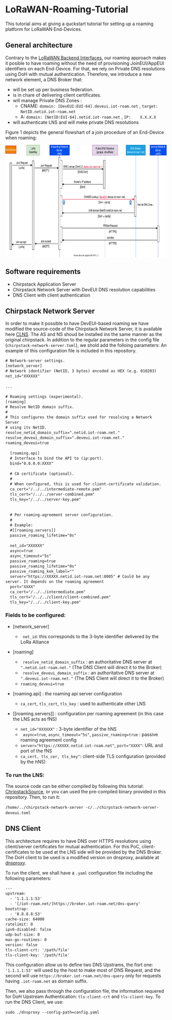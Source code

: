 # LoRaWAN-Roaming-Tutorial

This tutorial aims at giving a quckstart tutorial for setting up a roaming platform for LoRaWAN End-Devices.

## General architecture

Contrary to the [LoRaWAN Backend Interfaces], our roaming approach makes it posible to have roaming without the need of provisioning JoinEUI/AppEUI identifiers on each End-Device. 
For that, we rely on Private DNS resolutions using DoH with mutual authentication. 
Therefore, we introduce a new network element, a DNS Broker that: 

- will be set up per business federation.
- is in chare of delivering client certificates.
- will manage Private DNS Zones : 
  - CNAME:  ``` domain: [DevEUI:EUI-64].deveui.iot-roam.net ``` , ``` target: NetID.netid.iot-roam.net ``` 
  - A:      ``` domain: [NetID:EUI-64].netid.iot-roam.net ``` ,  ``` IP: 	X.X.X.X ``` 
- will authenticate LNS and will meke private DNS resolutions

Figure 1 depicts the general flowshart of a join procedure of an End-Device when roaming:

<p align="center">
  <img width="800" height="350" src="https://github.com/MarinoMtz/LoRaWAN-Roaming-Tutorial/blob/main/images/echange.svg">
</p>

## Software requirements 

- Chirpstack Application Server
- Chirpstack Network Server with DevEUI DNS resolution capabilities
- DNS Client with client authentication

## Chirpstack Network Server

In order to make it possible to have DevEUI-based roaming we have modified the source-code of the Chirpstack Network Server, it is available here [CLNS]. 
The AS and NS shoud be installed ins the same manner as the original chirpstack.
In addition to the regular parameters in the config file (```chirpstack-network-server.toml```), we shold add the folloing parameters:
An example of this configuration file is included in this repository.

```
# Network-server settings.
[network_server]
# Network identifier (NetID, 3 bytes) encoded as HEX (e.g. 010203)
net_id="XXXXXX"

...

# Roaming settings (experimental).
[roaming]
# Resolve NetID domain suffix.
#
# This configures the domain suffix used for resolving a Network Server
# using its NetID.
resolve_netid_domain_suffix=".netid.iot-roam.net." 
resolve_deveui_domain_suffix=".deveui.iot-roam.net."
roaming_deveui=true

  [roaming.api]
  # Interface to bind the API to (ip:port).
  bind="0.0.0.0:XXXX"

  # CA certificate (optional).
  #
  # When configured, this is used for client-certificate validation.
  ca_cert="/../../intermediate-remote.pem"
  tls_cert="/../../server-combined.pem"
  tls_key="/../../server-key.pem"


  # Per roaming-agreement server configuration.
  #
  # Example:
  #[[roaming.servers]]
  passive_roaming_lifetime="0s"
  
  net_id="XXXXXX"
  async=true
  async_timeout="5s"
  passive_roaming=true
  passive_roaming_lifetime="0s"
  passive_roaming_kek_label=""
  server="https://XXXXX.netid.iot-roam.net:8005" # Could be any server. It depends on the roaming agreement
  port="XXXX"
  ca_cert="/../../intermediate.pem"
  tls_cert="/../../client/client-combined.pem"
  tls_key="/../../client-key.pem"

```

###  Fields to be configured: 

 - [network_server] 
   - ``` net_id```: this corresponds to the 3-byte identifier delivered by the LoRa Alliance

 - [roaming]
    - ``` resolve_netid_domain_suffix``` : an authoritative DNS server at ``` ".netid.iot-roam.net." ```  (The DNS Client will direct it to the Broker)
    - ``` resolve_deveui_domain_suffix``` : an authoritative DNS server at ``` ".deveui.iot-roam.net."```  (The DNS Client will direct it to the Broker)
    - ``` roaming_deveui=true ``` 
 - [roaming.api] : the roaming api server configuration
    - ```ca_cert```, ```tls_cert```, ```tls_key``` : used to authenticate other LNS
 - [[roaming.servers]] : configuration per roaming agreement (in this case the LNS acts as fNS)
    - ```net_id="XXXXXX"``` : 3-byte identifier of the hNS 
    - ``` async=true```, ```async_timeout="5s"```, ``` passive_roaming=true ``` : passive roaming agreement config
    - ``` server="https://XXXXX.netid.iot-roam.net" ```, ```port="XXXX"```:  URL and port of the fNS
    - ``` ca_cert, tls_cer, tls_key" ```: client-side TLS configuration (provided by the hNS)
 
 ###  To run the LNS:
 
 The source code can be either compiled by following this tutorial: [ChripstackSource], or you can used the pre-compiled binary provided in this repository.
 Then, to run it:
 
 ``` /home/../chirpstack-network-server -c/../chirpstack-network-server-deveui.toml ```
 

## DNS Client

This architecture requires to have DNS over HTTPS resolutions using client/server certificates for mutual authentication. 
For this PoC, client-certificates to be used at the LNS side will be provided by the DNS Broker.
The DoH client to be used is a modified version on dnsproxy, available at [dnsproxy].

To run the client, we shall have a ```.yaml``` configuration file including the following parameters:
```
---
upstream:
  - '1.1.1.1:53'
  - '[/iot-roam.net/]https://broker.iot-roam.net/dns-query'
bootstrap:
  - '8.8.8.8:53'
cache-size: 64000
ratelimit: 0
ipv6-disabled: false
udp-buf-size: 0
max-go-routines: 0
version: false
tls-client-crt: '/path/file'
tls-client-key: '/path/file'
```

This configuration allow us to define two DNS Upstrams, the fisrt one: ```'1.1.1.1:53'``` will used by the host to make most of DNS Request, and the second will use ```https://broker.iot-roam.net/dns-query``` only for requests having ```.iot-roam.net``` as domain suffix.

Then, we also pass through the configuration file, the information requered for DoH Upstream Authentication: ```tls-client-crt``` and ```tls-client-key```.
To run the DNS Client, we use: 

``` sudo ./dnsproxy --config-path=config.yaml ```

[LoRaWAN Backend Interfaces]: https://lora-alliance.org/resource_hub/ts002-110-lorawan-backend-interfaces/
[CLNS]: https://github.com/MarinoMtz/chirpstack-network-server
[dnsproxy]: https://github.com/MarinoMtz/dnsproxy/tree/clienauthyaml
[ChripstackSource]: https://www.chirpstack.io/application-server/community/source/
